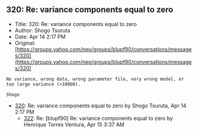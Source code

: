 ## 320: Re: variance components equal to zero

- Title: 320: Re: variance components equal to zero
- Author: Shogo Tsuruta
- Date: Apr 14 2:17 PM
- Original: [https://groups.yahoo.com/neo/groups/blupf90/conversations/messages/320](https://groups.yahoo.com/neo/groups/blupf90/conversations/messages/320)

```
No variance, wrong data, wrong parameter file, very wrong model, or too large variance (>10000).

Shogo
```

- [320](0320.md): Re: variance components equal to zero by Shogo Tsuruta, Apr 14 2:17 PM
    - [322](0322.md): Re: [blupf90] Re: variance components equal to zero by Henrique Torres Ventura, Apr 15 3:37 AM
